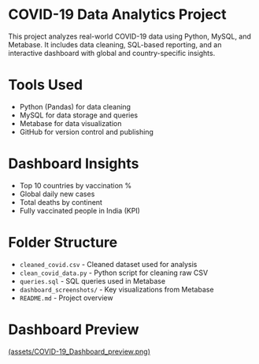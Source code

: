 # COVID-19 Data Analytics Project
This project analyzes real-world COVID-19 data using Python, MySQL, and Metabase. It includes data cleaning, SQL-based reporting, and an interactive dashboard with global and country-specific insights.

# Tools Used
- Python (Pandas) for data cleaning
- MySQL for data storage and queries
- Metabase for data visualization
- GitHub for version control and publishing

# Dashboard Insights
- Top 10 countries by vaccination %
- Global daily new cases
- Total deaths by continent
- Fully vaccinated people in India (KPI)

# Folder Structure
- `cleaned_covid.csv` - Cleaned dataset used for analysis
- `clean_covid_data.py` - Python script for cleaning raw CSV
- `queries.sql` - SQL queries used in Metabase
- `dashboard_screenshots/` - Key visualizations from Metabase
- `README.md` - Project overview

# Dashboard Preview
[(assets/COVID-19_Dashboard_preview.png)](COVID-19_Dashboard.pdf)
